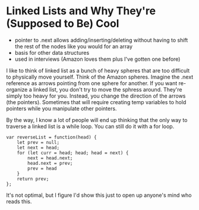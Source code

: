 # Linked Lists and Why They're (Supposed to Be) Cool

- pointer to .next allows adding/inserting/deleting without having to shift the rest of the nodes like you would for an array
- basis for other data structures
- used in interviews (Amazon loves them plus I've gotten one before)

I like to think of linked list as a bunch of heavy spheres that are too difficult to physically move yourself. Think of the Amazon spheres. Imagine the .next reference as arrows pointing from one sphere for another. If you want re-organize a linked list, you don't try to move the sphress around. They're simply too heavy for you. Instead, you change the direction of the arrows (the pointers). Sometimes that will require creating temp variables to hold pointers while you manipulate other pointers.

By the way, I know a lot of people will end up thinking that the only way to traverse a linked list is a while loop. You can still do it with a for loop.

```
var reverseList = function(head) {
    let prev = null;
    let next = head;
    for (let curr = head; head; head = next) {
        next = head.next;
        head.next = prev;
        prev = head
    }
    return prev;
};
```

It's not optimal, but I figure I'd show this just to open up anyone's mind who reads this.
